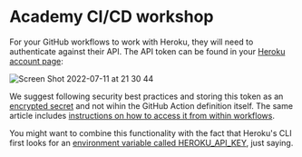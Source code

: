 # Academy CI/CD workshop

For your GitHub workflows to work with Heroku, they will need to authenticate against their API. The API token can be found in your [Heroku account page](https://dashboard.heroku.com/account):

![Screen Shot 2022-07-11 at 21 30 44](https://user-images.githubusercontent.com/22532516/178333451-18451121-c7ba-4cfb-8808-a6645be47e52.png)

We suggest following security best practices and storing this token as an [encrypted secret](https://docs.github.com/en/actions/security-guides/encrypted-secrets#creating-encrypted-secrets-for-a-repository) and not wihin the GitHub Action definition itself. The same article includes [instructions on how to access it from within workflows](https://docs.github.com/en/actions/security-guides/encrypted-secrets#using-encrypted-secrets-in-a-workflow).

You might want to combine this functionality with the fact that Heroku's CLI first looks for an [environment variable called HEROKU_API_KEY](https://devcenter.heroku.com/articles/authentication#api-token-storage), just saying.

